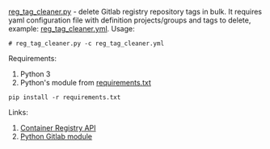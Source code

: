 [reg_tag_cleaner.py](reg_tag_cleaner.py) - delete Gitlab registry repository tags in bulk. It requires yaml configuration file with definition projects/groups and tags to delete, example: [reg_tag_cleaner.yml](reg_tag_cleaner.yml).
Usage:
```
# reg_tag_cleaner.py -c reg_tag_cleaner.yml
```

Requirements:
1. Python 3
2. Python's module from [requirements.txt](requirements.txt)
```
pip install -r requirements.txt
```

Links:
1. [Container Registry API][1]
2. [Python Gitlab module][2]

[1]: https://docs.gitlab.com/ce/api/container_registry.html
[2]: https://python-gitlab.readthedocs.io/en/stable/